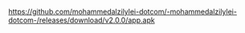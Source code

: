 https://github.com/mohammedalzilylei-dotcom/-mohammedalzilylei-dotcom-/releases/download/v2.0.0/app.apk
